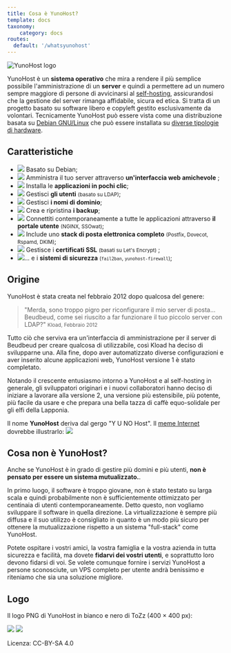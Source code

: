 ```yaml
---
title: Cosa è YunoHost?
template: docs
taxonomy:
    category: docs
routes:
  default: '/whatsyunohost'
---
```


![YunoHost logo](image://YunoHost_logo_vertical.png?resize=400&id=ynhlogo)

YunoHost è un **sistema operativo** che mira a rendere il più semplice possibile l'amministrazione di un **server**  e quindi a permettere ad un numero sempre maggiore di persone di avvicinarsi al [self-hosting](/selfhosting), assicurandosi che la gestione del server rimanga affidabile, sicura ed etica. Si tratta di un progetto basato su software libero e copyleft gestito esclusivamente da volontari. Tecnicamente YunoHost può essere vista come una distribuzione basata su [Debian GNU/Linux](https://debian.org) che può essere installata su [diverse tipologie di hardware](/install).

## Caratteristiche

- ![](image://icon-debian.png?resize=32&classes=inline) Basato su Debian;
- ![](image://icon-tools.png?resize=32&classes=inline) Amministra il tuo server attraverso **un'interfaccia web amichevole** ;
- ![](image://icon-package.png?resize=32&classes=inline) Installa le **applicazioni in pochi clic**;
- ![](image://icon-users.png?resize=32&classes=inline) Gestisci **gli utenti** <small>(basato su LDAP)</small>;
- ![](image://icon-globe.png?resize=32&classes=inline) Gestisci **i nomi di dominio**;
- ![](image://icon-medic.png?resize=32&classes=inline) Crea e ripristina  **i backup**;
- ![](image://icon-door.png?resize=32&classes=inline) Connettiti contemporaneamente a tutte le applicazioni  attraverso **il portale utente** <small>(NGINX, SSOwat)</small>;
- ![](image://icon-mail.png?resize=32&classes=inline) Include uno **stack di posta elettronica completo** <small>(Postfix, Dovecot, Rspamd, DKIM)</small>;
- ![](image://icon-lock.png?resize=32&classes=inline) Gestisce i **certificati SSL** <small>(basati su Let's Encrypt)</small> ;
- ![](image://icon-shield.png?resize=32&classes=inline)... e i **sistemi di sicurezza** <small>(`fail2ban`, `yunohost-firewall`)</small>;

## Origine

YunoHost è stata creata nel febbraio 2012 dopo qualcosa del genere:

> "Merda, sono troppo pigro per riconfigurare il mio server di posta... Beudbeud, come sei riuscito a far funzionare il tuo piccolo server con LDAP?"
> <small>Kload, Febbraio 2012</small>

Tutto ciò che serviva era un'interfaccia di amministrazione per il server di Beudbeud per creare qualcosa di utilizzabile, così Kload ha deciso di svilupparne una. Alla fine, dopo aver automatizzato diverse configurazioni e aver inserito alcune applicazioni web, YunoHost versione 1 è stato completato.

Notando il crescente entusiasmo intorno a YunoHost e al self-hosting in generale, gli sviluppatori originari e i nuovi collaboratori hanno deciso di iniziare a lavorare alla versione 2, una versione più estensibile, più potente, più facile da usare e che prepara una bella tazza di caffè equo-solidale per gli elfi della Lapponia.

Il nome **YunoHost** deriva dal gergo "Y U NO Host". Il [meme Internet](https://en.wikipedia.org/wiki/Internet_meme) dovrebbe illustrarlo:
![](image://dude_yunohost.jpg)

## Cosa non è YunoHost?

Anche se YunoHost è in grado di gestire più domini e più utenti, **non è pensato per essere un sistema mutualizzato.**.

In primo luogo, il software è troppo giovane, non è stato testato su larga scala e quindi probabilmente non è sufficientemente ottimizzato per centinaia di utenti contemporaneamente. Detto questo, non vogliamo sviluppare il software in quella direzione. La virtualizzazione è sempre più diffusa e il suo utilizzo è consigliato in quanto è un modo più sicuro per ottenere la mutualizzazione rispetto a un sistema "full-stack" come YunoHost.

Potete ospitare i vostri amici, la vostra famiglia e la vostra azienda in tutta sicurezza e facilità, ma dovete **fidarvi dei vostri utenti**, e soprattutto loro devono fidarsi di voi. Se volete comunque fornire i servizi YunoHost a persone sconosciute, un VPS completo per utente andrà benissimo e riteniamo che sia una soluzione migliore.

## Logo

Il logo PNG di YunoHost in bianco e nero di ToZz (400 × 400 px):

![](image://ynh_logo_black_300dpi.png?resize=220)
![](image://ynh_logo_white_300dpi.png?resize=220&id=whitelogo)

Licenza: CC-BY-SA 4.0
